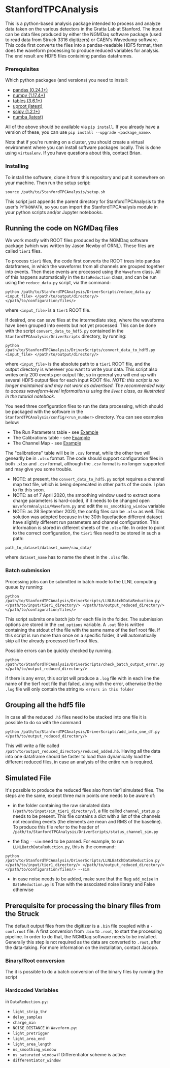# StanfordTPCAnalysis

This is a python-based analysis package intended to process and
analyze data taken on the various detectors in the Gratta Lab at
Stanford. The input can be data files produced by either the NGMDaq
software package (used to read data from Struck 3316 digitizers)
or CAEN's Wavedump software. This code first converts the files into
a pandas-readable HDF5 format, then does the waveform processing to
produce reduced variables for analysis. The end result are HDF5 files
containing pandas dataframes.

### Prerequisites

Which python packages (and versions) you need to install:

* [pandas (0.24.1+)](https://pandas.pydata.org/docs/)
* [numpy (1.17.4+)](https://numpy.org/)
* [tables (3.6.1+)](https://www.pytables.org/)
* [uproot (latest)](https://github.com/scikit-hep/uproot)
* [scipy (1.2.1+)](https://www.scipy.org/install.html)
* [numba (latest)](http://numba.pydata.org/)

All of the above should be available via `pip install`. If you already have a
version of these, you can use `pip install --upgrade <package_name>`.

Note that if you're running on a cluster, you should create a virtual environment
where you can install software packages locally. This is done using `virtualenv`. If you
have questions about this, contact Brian.

### Installing

To install the software, clone it from this repository and put it somewhere on your machine.
Then run the setup script:
```
source /path/to/StanfordTPCAnalysis/setup.sh
```
This script just appends the parent directory for StanfordTPCAnalysis to the user's `PYTHONPATH`, so
you can import the StanfordTPCAnalysis module in your python scripts and/or Jupyter notebooks.


## Running the code on NGMDaq files

We work mostly with ROOT files produced by the NGMDaq software package (which was written
by Jason Newby of ORNL). These files are called `tier1` files.

To process `tier1` files, the code first converts the ROOT trees into pandas dataframes,
in which the waveforms from all channels are grouped together into events. Then these events are
processed using the `Waveform` class. All of this happens automatically in the `DataReduction` class,
and can be run using the `reduce_data.py` script, via the command:
```
python /path/to/StanfordTPCAnalysis/DriverScripts/reduce_data.py <input_file> </path/to/output/directory/> </path/to/configuration/files/>
```
where `<input_file>` is a `tier1` ROOT file.


If desired, one can save files at the intermediate step, where the waveforms have been grouped into events
but not yet processed. This can be done
with the script `convert_data_to_hdf5.py` contained in the `StanfordTPCAnalysis/DriverScripts` directory,
by running:
```
python /path/to/StanfordTPCAnalysis/DriverScripts/convert_data_to_hdf5.py <input_file> </path/to/output/directory/>
```
where `<input_file>` is the absolute path to a `tier1` ROOT file, and the output directory is wherever
you want to write your data. This script also writes only 200 events per output file, so in general
you will end up with several HDF5 output files for each input ROOT file. *NOTE: this script is no longer maintained
and may not work as advertised. The recommended way to access waveform-level information is using the `Event` class,
as illustrated in the tutorial notebook.*

You need three configuration files to run the data processing, which should be packaged with the software
in the `StanfordTPCAnalysis/config/<run_number>` directory. You can see examples below:

* The Run Parameters table - see [Example](https://docs.google.com/spreadsheets/d/1_a5np_45Q3RD28KyxvfwPUAgzYLbc04wWJq26Fh22G4/edit?usp=sharing)
* The Calibrations table - see [Example](https://docs.google.com/spreadsheets/d/1rXRXEe0IBWPgIpwmnd8P4OAsJjiRXsxcnnTBvuM9l0Q/edit?usp=sharing)
* The Channel Map - see [Example](https://docs.google.com/spreadsheets/d/1kfQ1g7JiRv8LEUFZ-IhzWiNHxBoyt0SbndU7X9NW9io/edit?usp=sharing)

The "calibrations" table will be in `.csv` format, while the other two will genearlly be in `.xlsx` format. 
The code should support configuration files in both `.xlsx` and `.csv` format, although the `.csv` format is no
longer supported and may give you some trouble. 


* NOTE: at present, the `convert_data_to_hdf5.py` script requires a channel map text file, which is
being deprecated in other parts of the code. I plan to fix this soon.
* NOTE: as of 7 April 2020, the smoothing window used to extract some charge parameters is hard-coded,
if it needs to be changed open  `WaveformAnalysis/Waveform.py` and edit the `ns_smoothing_window` variable
* NOTE: as 28 September 2020, the config files can be `.xlsx` as well. This solution was adopted because in the 30th liquefaction different dataset have slightly different run parameters and channel configuration. This information is stored in different sheets of the `.xlsx` file. In order to point to the correct configuration, the `tier1` files need to be stored in such a path:
```
path_to_dataset/dataset_name/raw_data/
```
where `dataset_name` has to name the sheet in the `.xlsx` file.


### Batch submission
Processing jobs can be submitted in batch mode to the LLNL computing queue by running:
```
python /path/to/StanfordTPCAnalysis/DriverScripts/LLNLBatchDataReduction.py </path/to/input/tier1_directory/> </path/to/output_reduced_directory/> </path/to/configuration/files/>
```
This script submits one batch job for each file in the folder. The submission options are stored in the `cmd_options` variable. A `.out`
file is written containing the stdout of the file with the same name of the tier1 root file. If this script is run more than once on
a specific folder, it will automatically skip all the already processed tier1 root files.

Possible errors can be quickly checked by running.
```
python /path/to/StanfordTPCAnalysis/DriverScripts/check_batch_output_error.py </path/to/output_reduced_directory/>
```
if there is any error, this script will produce a `.log` file with in each line the name of the tier1 root file that failed,
along with the error, otherwise the the `.log` file will only contain the string `No errors in this folder`

## Grouping all the hdf5 file

In case all the reduced `.h5` files need to be stacked into one file it is possible to do so with the command
```
python /path/to/StanfordTPCAnalysis/DriverScripts/add_into_one_df.py </path/to/output_reduced_directory/>
```
This will write a file called `/path/to/output_reduced_directory/reduced_added.h5`. Having all the data into one dataframe should be faster to load
than dynamically load the different reduced files, in case an analysis of the entire run is required.

## Simulated File
It's possible to produce the reduced files also from tier1 simulated files. The steps are the same, except three main points one needs to be aware of:
* in the folder containing the raw simulated data (```/path/to/input/sim_tier1_directory/```), a file called ```channel_status.p``` needs to be present.
This file contains a dict with a list of the channels not recording events (the elements are mean and RMS of the baseline). To produce this file refer to
the header of ```/path/to/StanfordTPCAnalysis/DriverScripts/status_channel_sim.py```

* the flag ```--sim``` need to be parsed. For example, to run ```LLNLBatchDataReduction.py```, this is the command:
```
python /path/to/StanfordTPCAnalysis/DriverScripts/LLNLBatchDataReduction.py </path/to/input/tier1_directory/> </path/to/output_reduced_directory/> </path/to/configuration/files/> --sim
``` 
* in case noise needs to be added, make sure that the flag ```add_noise``` in ```DataReduction.py``` is True with the associated noise library and False otherwise

## Prerequisite for processing the binary files from the Struck

The default output files from the digitizer is a `.bin` file coupled with a `-conf.root` file. A first conversion from `.bin` to `.root`, to start the processing pipeline. In order to do that, the NGMDaq software needs to be installed. Generally this step is not required as the data are converted to `.root`, after the data-taking. For more information on the installation, contact Jacopo.

### Binary/Root conversion

The it is possible to do a batch conversion of the binary files by running the script

### Hardcoded Variables
in ```DataReduction.py```:
* ```light_strip_thr```
* ```delay_samples```
* ```charge_min```
* ```NOISE_DISTANCE```
in ```Waveform.py```:
* ```light_pretrigger```
* ```light_area_end```
* ```light_area_length```
* ```ns_smoothing_window```
* ```ns_saturated_window```
if Differentiator scheme is active:
* ```differentiator_window```
